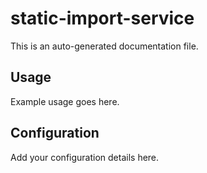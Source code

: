 # static-import-service

This is an auto-generated documentation file.

## Usage

Example usage goes here.

## Configuration

Add your configuration details here.